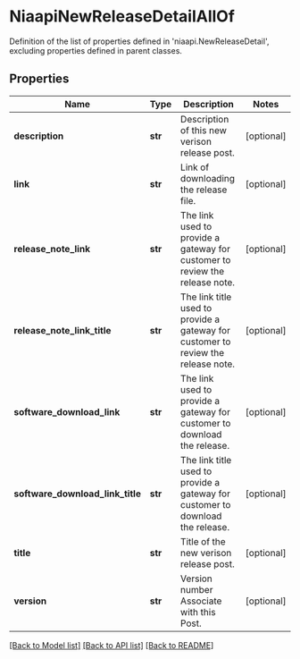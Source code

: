 # NiaapiNewReleaseDetailAllOf

Definition of the list of properties defined in 'niaapi.NewReleaseDetail', excluding properties defined in parent classes.
## Properties
Name | Type | Description | Notes
------------ | ------------- | ------------- | -------------
**description** | **str** | Description of this new verison release post. | [optional] 
**link** | **str** | Link of downloading the release file. | [optional] 
**release_note_link** | **str** | The link used to provide a gateway for customer to review the release note. | [optional] 
**release_note_link_title** | **str** | The link title used to provide a gateway for customer to review the release note. | [optional] 
**software_download_link** | **str** | The link used to provide a gateway for customer to download the release. | [optional] 
**software_download_link_title** | **str** | The link title used to provide a gateway for customer to download the release. | [optional] 
**title** | **str** | Title of the new verison release post. | [optional] 
**version** | **str** | Version number Associate with this Post. | [optional] 

[[Back to Model list]](../README.md#documentation-for-models) [[Back to API list]](../README.md#documentation-for-api-endpoints) [[Back to README]](../README.md)



